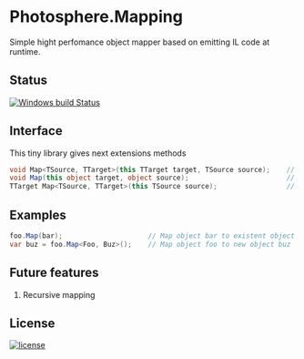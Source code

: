 # Photosphere.Mapping
Simple hight perfomance object mapper based on emitting IL code at runtime.

## Status
[![Windows build Status](https://ci.appveyor.com/api/projects/status/github/sunloving/photosphere-mapping?retina=true&svg=true)](https://ci.appveyor.com/project/sunloving/photosphere-mapping)

## Interface
This tiny library gives next extensions methods
``` C#
void Map<TSource, TTarget>(this TTarget target, TSource source);    // Map from existent object to another one
void Map(this object target, object source);                        // Map from existent object to another one
TTarget Map<TSource, TTarget>(this TSource source);                 // Map from existent object to new object
```

## Examples
``` C#
foo.Map(bar);                     // Map object bar to existent object foo
var buz = foo.Map<Foo, Buz>();    // Map object foo to new object buz
```

## Future features
1. Recursive mapping

## License
[![license](https://img.shields.io/github/license/mashape/apistatus.svg?maxAge=2592000)]()
